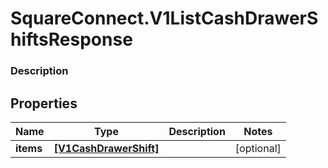 # SquareConnect.V1ListCashDrawerShiftsResponse

### Description



## Properties
Name | Type | Description | Notes
------------ | ------------- | ------------- | -------------
**items** | [**[V1CashDrawerShift]**](V1CashDrawerShift.md) |  | [optional] 


